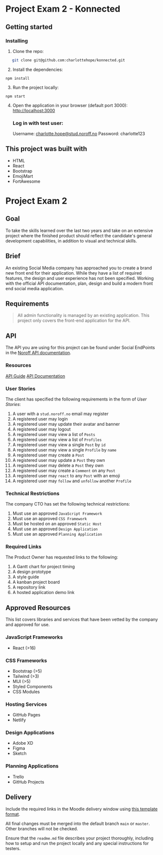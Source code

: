 # Project Exam 2 - Konnected

## Getting started

### Installing

1. Clone the repo:

```bash
   git clone git@github.com:charlottehope/konnected.git
```

2. Install the dependencies:

```
npm install
```

3. Run the project locally:

```
npm start
```

4. Open the application in your browser (default port 3000):
   [http://localhost:3000](http://localhost:3000)

   ### Log in with test user:

   Username: charlotte.hope@stud.noroff.no
   Password: charlotte123

## This project was built with

- HTML
- React
- Bootstrap
- EmojiMart
- FortAwesome

# Project Exam 2

## Goal

To take the skills learned over the last two years and take on an extensive project where the finished product should reflect the candidate's general development capabilities, in addition to visual and technical skills.

## Brief

An existing Social Media company has approached you to create a brand new front end for their application. While they have a list of required features, the design and user experience has not been specified. Working with the official API documentation, plan, design and build a modern front end social media application.

## Requirements

> All admin functionality is managed by an existing application. This project only covers the front-end application for the API.

## API

The API you are using for this project can be found under Social EndPoints in the [Noroff API documentation](https://noroff-api-docs.netlify.app/).

### Resources

[API Guide](https://noroff-api-docs.netlify.app/social-endpoints/authentication)
[API Documentation](https://nf-api.onrender.com/docs)

### User Stories

The client has specified the following requirements in the form of _User Stories_:

1. A user with a `stud.noroff.no` email may register
2. A registered user may login
3. A registered user may update their avatar and banner
4. A registered user may logout
5. A registered user may view a list of `Posts`
6. A registered user may view a list of `Profiles`
7. A registered user may view a single `Post` by `id`
8. A registered user may view a single `Profile` by `name`
9. A registered user may create a `Post`
10. A registered user may update a `Post` they own
11. A registered user may delete a `Post` they own
12. A registered user may create a `Comment` on any `Post`
13. A registered user may `react` to any `Post` with an emoji
14. A registered user may `follow` and `unfollow` another `Profile`

### Technical Restrictions

The company CTO has set the following technical restrictions:

1. Must use an approved `JavaScript Framework`
2. Must use an approved `CSS Framework`
3. Must be hosted on an approved `Static Host`
4. Must use an approved `Design Application`
5. Must use an approved `Planning Application`

### Required Links

The Product Owner has requested links to the following:

1. A Gantt chart for project timing
2. A design prototype
3. A style guide
4. A kanban project board
5. A repository link
6. A hosted application demo link

## Approved Resources

This list covers libraries and services that have been vetted by the company and approved for use.

### JavaScript Frameworks

- React (>16)

### CSS Frameworks

- Bootstrap (>5)
- Tailwind (>3)
- MUI (>5)
- Styled Components
- CSS Modules

### Hosting Services

- GitHub Pages
- Netlify

### Design Applications

- Adobe XD
- Figma
- Sketch

### Planning Applications

- Trello
- GitHub Projects

## Delivery

Include the required links in the Moodle delivery window using [this template format](delivery-template.html).

All final changes must be merged into the default branch `main` or `master`. Other branches will not be checked.

Ensure that the `readme.md` file describes your project thoroughly, including how to setup and run the project locally and any special instructions for testers.
